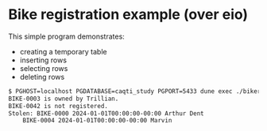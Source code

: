 # Bike registration example (over eio)

This simple program demonstrates:

- creating a temporary table
- inserting rows
- selecting rows
- deleting rows

```sh
$ PGHOST=localhost PGDATABASE=caqti_study PGPORT=5433 dune exec ./bikereg.exe
BIKE-0003 is owned by Trillian.
BIKE-0042 is not registered.
Stolen:	BIKE-0000 2024-01-01T00:00:00-00:00 Arthur Dent
	BIKE-0004 2024-01-01T00:00:00-00:00 Marvin
```
